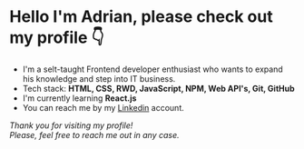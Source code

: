 # Hello I'm Adrian, please check out my profile 👇

* I'm a selt-taught Frontend developer enthusiast who wants to expand his knowledge and step into IT business.
* Tech stack: **HTML, CSS, RWD, JavaScript, NPM, Web API's, Git, GitHub**
* I'm currently learning **React.js**
* You can reach me by my [Linkedin](https://www.linkedin.com/in/adrian-prajsnar/) account. <br>

*Thank you for visiting my profile! <br>
Please, feel free to reach me out in any case.*
